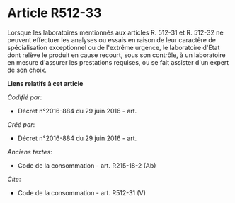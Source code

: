 # Article R512-33

Lorsque les laboratoires mentionnés aux articles R. 512-31 et R. 512-32 ne peuvent effectuer les analyses ou essais en raison
de leur caractère de spécialisation exceptionnel ou de l'extrême urgence, le laboratoire d'Etat dont relève le produit en
cause recourt, sous son contrôle, à un laboratoire en mesure d'assurer les prestations requises, ou se fait assister d'un
expert de son choix.

**Liens relatifs à cet article**

_Codifié par_:

  - Décret n°2016-884 du 29 juin 2016 - art.

_Créé par_:

  - Décret n°2016-884 du 29 juin 2016 - art.

_Anciens textes_:

  - Code de la consommation - art. R215-18-2 (Ab)

_Cite_:

  - Code de la consommation - art. R512-31 (V)
